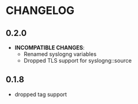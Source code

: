 # CHANGELOG

## 0.2.0

* **INCOMPATIBLE CHANGES**:
  - Renamed syslogng variables
  - Dropped TLS support for syslogng::source

## 0.1.8

* dropped tag support
